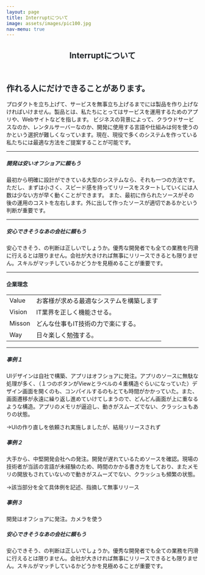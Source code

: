 ```yaml
---
layout: page
title: Interruptについて
image: assets/images/pic100.jpg
nav-menu: true
---
```


<!-- Main -->
<div id="main" class="alt">

<!-- One -->
<section id="one">
	<div class="inner">
		<header class="major">
			<h1 style="color:#212529;">Interruptについて</h1>
		</header>

<!-- Content -->
<h2 id="content" style="color:#212529;">作れる人にだけできることがあります。</h2>
<p>プロダクトを立ち上げて、サービスを無事立ち上げるまでには製品を作り上げなければいけません。製品とは、私たちにとってはサービスを運用するためのアプリや、Webサイトなどを指します。
ビジネスの背景によって、クラウドサービスなのか、レンタルサーバーなのか、開発に使用する言語や仕組みは何を使うのかという選択が難しくなっています。現在、現役で多くのシステムを作っている私たちには最適な方法をご提案することが可能です。</p>
<div class="row">
	<div class="6u 12u$(small)">
    <hr class="major" />
		<h5 style="color:#212529;">開発は安いオフショアに頼もう</h5>
		<p>最初から明確に設計ができている大型のシステムなら、それも一つの方法です。ただし、まずは小さく、スピード感を持ってリリースをスタートしていくには人数は少ない方が早く動くことができます。     また、最初に作られたソースがその後の運用のコストを左右します。外に出して作ったソースが適切であるかという判断が重要です。</p>
	</div>
	<div class="6u$ 12u$(small)">
    <hr class="major" />
		<h5 style="color:#212529;">安心できそうなあの会社に頼もう</h5>
		<p>安心できそう、の判断は正しいでしょうか。優秀な開発者でも全ての業務を円滑に行えるとは限りません。会社が大きければ無事にリリースできるとも限りません。スキルがマッチしているかどうかを見極めることが重要です。</p>
	</div>
	<!-- Break -->
</div>

<hr class="major" />


<h4  style="color:#212529;">企業理念</h4>
<div class="table-wrapper">
	<table>
		<tbody>
			<tr>
				<td>Value</td>
				<td>お客様が求める最適なシステムを構築します</td>
			</tr>
			<tr>
				<td>Vision</td>
				<td>IT業界を正しく機能させる。</td>
			</tr>
			<tr>
				<td>Misson</td>
				<td>どんな仕事もIT技術の力で楽にする。</td>
			</tr>
			<tr>
				<td>Way</td>
				<td>日々楽しく勉強する。</td>
			</tr>
		</tbody>
	</table>
</div>

<hr class="major" />

<div class="row">
    <div class="3u 12u$(small)">
        <h5 style="color:#212529;">事例１</h5>
        <p>UIデザインは自社で構築、アプリはオフショアに発注。アプリのソースに無駄な処理が多く、（１つのボタンがViewとラベルの４重構造ぐらいになっていた）デザイン画面を開くのも、コンパイルするのもとても時間がかかっていた。また、画面遷移が永遠に繰り返し進めていけてしまうので、どんどん画面が上に重なるような構造。アプリのメモリが逼迫し、動きがスムーズでない、クラッシュもありの状態。</p>
        <p>→UIの作り直しを依頼され実施しましたが、結局リリースされず</p>
    </div>
    <div class="3u$ 12u$(small)">
        <h5 style="color:#212529;">事例２</h5>
        <p>大手から、中堅開発会社への発注。開発が遅れているためソースを確認。現場の技術者が当該の言語が未経験のため、時間のかかる書き方をしており、またメモリの開放もされていないので動きがスムーズでない、クラッシュも頻繁の状態。</p>
        <p>→該当部分を全て具体例を記述、指摘して無事リリース</p>
    </div>
    <div class="3u 12u$(small)">
        <h5 style="color:#212529;">事例３</h5>
        <p>開発はオフショアに発注。カメラを使う</p>
    </div>
    <div class="3u$ 12u$(small)">
        <h5 style="color:#212529;">安心できそうなあの会社に頼もう</h5>
        <p>安心できそう、の判断は正しいでしょうか。優秀な開発者でも全ての業務を円滑に行えるとは限りません。会社が大きければ無事にリリースできるとも限りません。スキルがマッチしているかどうかを見極めることが重要です。</p>
    </div>
    <!-- Break -->
</div>
